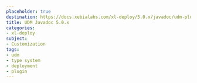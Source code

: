```yaml
---
placeholder: true
destination: https://docs.xebialabs.com/xl-deploy/5.0.x/javadoc/udm-plugin-api/index.html
title: UDM Javadoc 5.0.x
categories: 
- xl-deploy
subject:
- Customization
tags:
- udm
- type system
- deployment
- plugin
---
```


